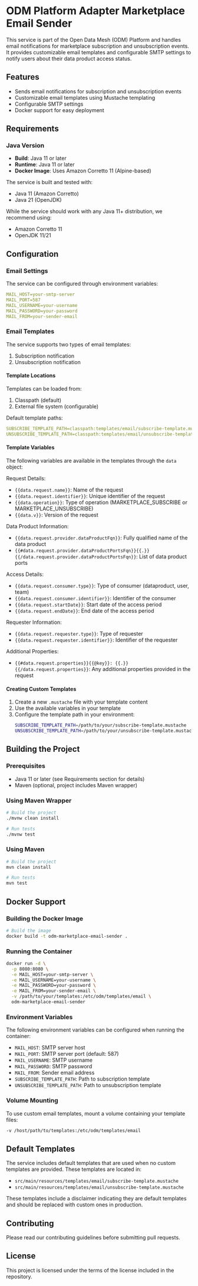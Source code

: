 # ODM Platform Adapter Marketplace Email Sender

This service is part of the Open Data Mesh (ODM) Platform and handles email notifications for marketplace subscription and unsubscription events. It provides customizable email templates and configurable SMTP settings to notify users about their data product access status.

## Features

- Sends email notifications for subscription and unsubscription events
- Customizable email templates using Mustache templating
- Configurable SMTP settings
- Docker support for easy deployment

## Requirements

### Java Version

- **Build**: Java 11 or later
- **Runtime**: Java 11 or later
- **Docker Image**: Uses Amazon Corretto 11 (Alpine-based)

The service is built and tested with:
- Java 11 (Amazon Corretto)
- Java 21 (OpenJDK)

While the service should work with any Java 11+ distribution, we recommend using:
- Amazon Corretto 11
- OpenJDK 11/21

## Configuration

### Email Settings

The service can be configured through environment variables:

```yaml
MAIL_HOST=your-smtp-server
MAIL_PORT=587
MAIL_USERNAME=your-username
MAIL_PASSWORD=your-password
MAIL_FROM=your-sender-email
```

### Email Templates

The service supports two types of email templates:
1. Subscription notification
2. Unsubscription notification

#### Template Locations

Templates can be loaded from:
1. Classpath (default)
2. External file system (configurable)

Default template paths:
```yaml
SUBSCRIBE_TEMPLATE_PATH=classpath:templates/email/subscribe-template.mustache
UNSUBSCRIBE_TEMPLATE_PATH=classpath:templates/email/unsubscribe-template.mustache
```

#### Template Variables

The following variables are available in the templates through the `data` object:

Request Details:
- `{{data.request.name}}`: Name of the request
- `{{data.request.identifier}}`: Unique identifier of the request
- `{{data.operation}}`: Type of operation (MARKETPLACE_SUBSCRIBE or MARKETPLACE_UNSUBSCRIBE)
- `{{data.v}}`: Version of the request

Data Product Information:
- `{{data.request.provider.dataProductFqn}}`: Fully qualified name of the data product
- `{{#data.request.provider.dataProductPortsFqn}}{{.}}{{/data.request.provider.dataProductPortsFqn}}`: List of data product ports

Access Details:
- `{{data.request.consumer.type}}`: Type of consumer (dataproduct, user, team)
- `{{data.request.consumer.identifier}}`: Identifier of the consumer
- `{{data.request.startDate}}`: Start date of the access period
- `{{data.request.endDate}}`: End date of the access period

Requester Information:
- `{{data.request.requester.type}}`: Type of requester
- `{{data.request.requester.identifier}}`: Identifier of the requester

Additional Properties:
- `{{#data.request.properties}}{{@key}}: {{.}}{{/data.request.properties}}`: Any additional properties provided in the request

#### Creating Custom Templates

1. Create a new `.mustache` file with your template content
2. Use the available variables in your template
3. Configure the template path in your environment:
   ```bash
   SUBSCRIBE_TEMPLATE_PATH=/path/to/your/subscribe-template.mustache
   UNSUBSCRIBE_TEMPLATE_PATH=/path/to/your/unsubscribe-template.mustache
   ```

## Building the Project

### Prerequisites

- Java 11 or later (see Requirements section for details)
- Maven (optional, project includes Maven wrapper)

### Using Maven Wrapper

```bash
# Build the project
./mvnw clean install

# Run tests
./mvnw test
```

### Using Maven

```bash
# Build the project
mvn clean install

# Run tests
mvn test
```

## Docker Support

### Building the Docker Image

```bash
# Build the image
docker build -t odm-marketplace-email-sender .
```

### Running the Container

```bash
docker run -d \
  -p 8080:8080 \
  -e MAIL_HOST=your-smtp-server \
  -e MAIL_USERNAME=your-username \
  -e MAIL_PASSWORD=your-password \
  -e MAIL_FROM=your-sender-email \
  -v /path/to/your/templates:/etc/odm/templates/email \
  odm-marketplace-email-sender
```

### Environment Variables

The following environment variables can be configured when running the container:

- `MAIL_HOST`: SMTP server host
- `MAIL_PORT`: SMTP server port (default: 587)
- `MAIL_USERNAME`: SMTP username
- `MAIL_PASSWORD`: SMTP password
- `MAIL_FROM`: Sender email address
- `SUBSCRIBE_TEMPLATE_PATH`: Path to subscription template
- `UNSUBSCRIBE_TEMPLATE_PATH`: Path to unsubscription template

### Volume Mounting

To use custom email templates, mount a volume containing your template files:

```bash
-v /host/path/to/templates:/etc/odm/templates/email
```

## Default Templates

The service includes default templates that are used when no custom templates are provided. These templates are located in:

- `src/main/resources/templates/email/subscribe-template.mustache`
- `src/main/resources/templates/email/unsubscribe-template.mustache`

These templates include a disclaimer indicating they are default templates and should be replaced with custom ones in production.

## Contributing

Please read our contributing guidelines before submitting pull requests.

## License

This project is licensed under the terms of the license included in the repository.